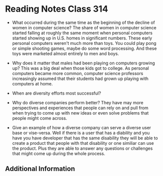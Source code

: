 # Reading Notes Class 314

- What occurred during the same time as the beginning of the decline of women in computer science? The share of women in computer science started falling at roughly the same moment when personal computers started showing up in U.S. homes in significant numbers. These early personal computers weren't much more than toys. You could play pong or simple shooting games, maybe do some word processing. And these toys were marketed almost entirely to men and boys.
- Why does it matter that males had been playing on computers growing up? This was a big deal when those kids got to college. As personal computers became more common, computer science professors increasingly assumed that their students had grown up playing with computers at home.

- When are diversity efforts most successful?
- Why do diverse companies perform better? They have may more perspectives and experiences that people can rely on and pull from when trying to come up with new ideas or even solve problems that people might come across.
- Give an example of how a diverse company can serve a diverse user base or vise-versa. Well if there is a user that has a diability and you have you have developer that has the same disability they will be able to create a product that people with that disability or one similiar can use the product. Plus they are able to answer any questions or challenges that might come up during the whole process.

## Additional Information

